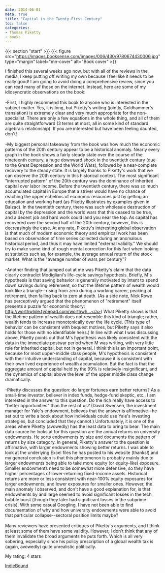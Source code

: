 ```yaml
---
date: 2014-06-01
meta: true
title: "Capital in the Twenty-First Century"
toc: false
categories:
- Thomas Piketty
- books
---
```


{{< section "start" >}}
{{< figure src="https://images.booksense.com/images/006/430/9780674430006.jpg" type="margin" label="mn-cover" alt="Book cover" >}}

I finished this several weeks ago now, but with all of the reviews in the media, I keep putting off writing my own because I feel like it needs to be really good! I am going to avoid doing a comprehensive review, since you can read many of those on the internet. Instead, here are some of my idiosyncratic observations on the book:<br /><br />-First, I highly recommend this book to anyone who is interested in the subject matter. Yes, it is long, but Piketty's writing (jointly, Goldhammer's translation) is extremely clear and very much appropriate for the non-specialist. There are only a few equations in the whole thing, and all of them are quite straightforward (3 terms at most, all in some kind of standard algebraic relationship). If you are interested but have been feeling daunted, don't!<br /><br />-My biggest personal takeaway from the book was how much the economic patterns of the 20th century appear to be a historical anomaly. Nearly every graph in the book shows a fairly steady state over the course of the nineteenth century, a huge downward shock in the twentieth century (due to the Great Depression and the World Wars), followed by a near-complete recovery to the steady state. It is largely thanks to Piketty's work that we can observe the 20th century in this historical context. The most significant "interrupted pattern" of the 20th century was the dominance of inherited capital over labor income. Before the twentieth century, there was so much accumulated capital in Europe that a striver would have no chance of reaching the upper echelons of economic resources just by getting an education and working hard (as Piketty illustrates by examples given in Balzac). In the twentieth century, there was such wholesale destruction of capital by the depression and the world wars that this ceased to be true, and a decent job and hard work could land you near the top. As capital has recovered over the second half of the 20th century, however, this is decreasingly the case. At any rate, Piketty's interesting global observation is that much of modern economic theory and empirical work has been based on observation of time series collected during an anomalous historical period, and thus it may have limited "external validity." We should try to make some kind of rough mental correction for this fact when looking at statistics such as, for example, the average annual return of the stock market. What is the "average number of wars per century"?<br /><br />-Another finding that jumped out at me was Piketty's claim that the data clearly contradict Modigliani's life-cycle savings hypothesis. Briefly, M's hypothesis is that saving behavior is generally motivated by intent to spend down savings during retirement, so that the lifetime pattern of wealth would look like a triangle--rising from zero during a working career, peaking at retirement, then falling back to zero at death. (As a side note, Nick Rowe has perceptively argued that the phenomenon of "retirement" itself presents a puzzle for economic theory: <a target="_blank" href="http://worthwhile.typepad.com/worthwhile_canadian_initi/2012/02/retirement-and-the-non-smoothing-of-consumption-of-leisure.html" rel="nofollow noopener">http://worthwhile.typepad.com/worthwh...</a>) What Piketty shows is that the lifetime pattern of wealth does not resemble this kind of triangle; rather, wealth tends to increase monotonically over the life cycle. (This type of behavior can be consistent with bequest motives, but Piketty says it also holds for those with no identifiable heirs.) In line with what I was discussing above, Piketty points out that M's hypothesis was likely consistent with the data in the immediate postwar period when M was writing, with very little role for inherited capital, but not in general. I think this is an important point, because for most upper-middle class people, M's hypothesis is consistent with their intuitive understanding of capital, because it is consistent with their own lived experience of wealth accumulation. But the fact is that the aggregate amount of capital held by the 99% is relatively insignificant, and the dynamics of capital above the level of the upper middle class change dramatically.<br /><br />-Piketty discusses the question: do larger fortunes earn better returns? As a small-time investor, believer in index funds, hedge-fund skeptic, etc., I am interested in the answer to this question. Do the rich really have access to "better opportunities" than the rest of us? (David Swensen, the investment manager for Yale's endowment, believes that the answer is affirmative--he set out to write a book about how individuals could use Yale's investing strategies, but concluded that they cannot.) Unfortunately, it is one of the areas where Piketty (avowedly) has the least data to bring to bear. The main data source he looks at for this question are the annual returns on university endowments. He sorts endowments by size and documents the pattern of returns by size category. In general, Piketty's answer to the question is affirmative, with larger endowments showing better returns. I was able to look at the underlying Excel files he has posted to his website (thanks!) and my general conclusion is that this phenomenon is probably mainly due to larger endowments being able to take more equity (or equity-like) exposure. Smaller endowments need to be somewhat more defensive, so they have higher percentages of lower-returning fixed-income assets. Historical returns are more or less consistent with near-100% equity exposures for larger endowments, and lower exposures for smaller ones. However, the main anomaly I observed, and don't have a good explanation for, is that endowments by and large seemed to avoid significant losses in the tech bubble burst (though they later had significant losses in the subprime crisis). With some casual Googling, I have not been able to find documentation of why and how university endowments were able to avoid that particular collapse--sectoral position limits maybe?<br /><br />Many reviewers have presented critiques of Piketty's arguments, and I think at least some of them have some validity. However, I don't think that any of them invalidate the broad arguments he puts forth. Which is all very sobering, especially since his policy prescription of a global wealth tax is (again, avowedly) quite unrealistic politically.

My rating: 4 stars  

[IndieBound](https://www.indiebound.org/book/9780674430006)
